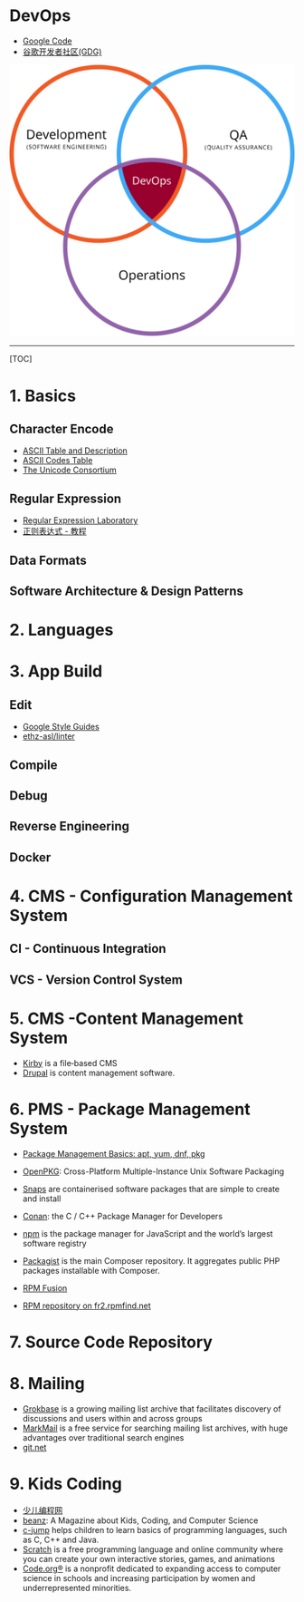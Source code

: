 # DevOps

* [Google Code](https://code.google.com/)
* [谷歌开发者社区(GDG)](https://chinagdg.org/)

<div align=center>
  <img src="images/devops.png">
</div>

-----

[TOC]

# 1. Basics

## Character Encode
* [ASCII Table and Description](http://www.asciitable.com/)
* [ASCII Codes Table](https://ascii.cl/)
* [The Unicode Consortium](http://www.unicode.org/)

## Regular Expression
* [Regular Expression Laboratory](http://www.regexlab.com/)
* [正则表达式 - 教程](http://www.runoob.com/regexp/regexp-tutorial.html)

## Data Formats

## Software Architecture & Design Patterns

# 2. Languages


# 3. App Build

## Edit
* [Google Style Guides](https://github.com/google/styleguide)
* [ethz-asl/linter](https://github.com/ethz-asl/linter)

## Compile

## Debug

## Reverse Engineering

## Docker


# 4. CMS - Configuration Management System
## CI - Continuous Integration
## VCS - Version Control System


# 5. CMS -Content Management System
* [Kirby](https://getkirby.com/) is a file‑based CMS
* [Drupal](https://www.drupal.org/) is content management software.


# 6. PMS - Package Management System
* [Package Management Basics: apt, yum, dnf, pkg](https://www.digitalocean.com/community/tutorials/package-management-basics-apt-yum-dnf-pkg)

* [OpenPKG](http://www.openpkg.org/): Cross-Platform Multiple-Instance Unix Software Packaging

* [Snaps](https://snapcraft.io/) are containerised software packages that are simple to create and install
* [Conan](https://conan.io/): the C / C++ Package Manager for Developers
* [npm](https://www.npmjs.com/) is the package manager for JavaScript and the world’s largest software registry
* [Packagist](https://packagist.org/) is the main Composer repository. It aggregates public PHP packages installable with Composer.
* [RPM Fusion](https://rpmfusion.org/)
* [RPM repository on fr2.rpmfind.net](http://rpmfind.net/linux/RPM/)

# 7. Source Code Repository

# 8. Mailing
* [Grokbase](https://grokbase.com/) is a growing mailing list archive that facilitates discovery of discussions and users within and across groups
* [MarkMail](https://markmail.org/) is a free service for searching mailing list archives, with huge advantages over traditional search engines
* [git.net](http://git.net/)

# 9. Kids Coding

* [少儿编程网](http://www.kidscode.cn/)
* [beanz](https://www.kidscodecs.com/): A Magazine about Kids, Coding, and Computer Science
* [c-jump](http://www.c-jump.com/) helps children to learn basics of programming languages, such as C, C++ and Java.
* [Scratch](https://scratch.mit.edu/) is a free programming language and online community where you can create your own interactive stories, games, and animations
* [Code.org®](https://code.org/) is a nonprofit dedicated to expanding access to computer science in schools and increasing participation by women and underrepresented minorities.
